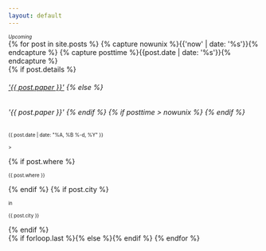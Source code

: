 ```yaml
---
layout: default
---
```


<div class="upcoming"><sup><small><i class="fa fa-asterisk"> Upcoming</i></small></sup></div>
{% for post in site.posts %}
{% capture nowunix %}{{'now' | date: '%s'}}{% endcapture %}
{% capture posttime %}{{post.date | date: '%s'}}{% endcapture %}    
<article> 
            <div class="article-head">
                {% if post.details %}
                    <h6><a href="{{ site.url }}{{ post.url }}">'{{ post.paper }}'</a>
                {% else %}
                    <h6>'{{ post.paper }}'
                {% endif %}
                {% if posttime > nowunix %} 
                    <sup><small><i class="fa fa-asterisk"></i></small></sup>
                {% endif %}
                </h6>
                <div class="dateline"> 
                    <p class="date"><sup><small> {{ post.date | date: "%A, %B %-d, %Y" }} </small></sup></p> 
                    <p class="datediv"><sup><small> > </small></sup></p>    
                    {% if post.where %}
                        <p class="date"><sup><small> {{ post.where }}</small></sup></p>
                    {% endif %}
                    {% if post.city %}
                        <p class="datediv"><sup><small> in</small></sup></p>    
                        <p class="date"><sup><small> {{ post.city }}</small></sup></p>
                    {% endif %}
                </div>
            </div>
</article>
{% if forloop.last %}{% else %}{% endif %}
{% endfor %}
